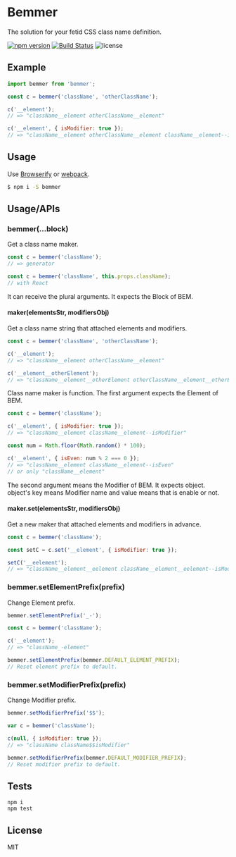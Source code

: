 Bemmer
================================

The solution for your fetid CSS class name definition.

[![npm version](https://badge.fury.io/js/bemmer.svg)](http://badge.fury.io/js/bemmer)
[![Build Status](https://drone.io/github.com/axross/bemmer/status.png)](https://drone.io/github.com/axross/bemmer/latest)
![license](http://img.shields.io/badge/license-MIT-brightgreen.svg?style=flat)

## Example

```javascript
import bemmer from 'bemmer';

const c = bemmer('className', 'otherClassName');

c('__element');
// => "className__element otherClassName__element"

c('__element', { isModifier: true });
// => "className__element otherClassName__element className__element--isModifier otherClassName__element--isModifier"
```

## Usage

Use [Browserify](http://browserify.org/) or [webpack](http://webpack.github.io/).

```sh
$ npm i -S bemmer
```

## Usage/APIs

### bemmer(...block)

Get a class name maker.

```js
const c = bemmer('className');
// => generator

const c = bemmer('className', this.props.className);
// with React
```

It can receive the plural arguments. It expects the Block of BEM.

#### maker(elementsStr, modifiersObj)

Get a class name string that attached elements and modifiers.

```javascript
const c = bemmer('className', 'otherClassName');

c('__element');
// => "className__element otherClassName__element"

c('__element__otherElement');
// => "className__element__otherElement otherClassName__element__otherElement"
```

Class name maker is function. The first argument expects the Element of BEM.

```javascript
const c = bemmer('className');

c('__element', { isModifier: true });
// => "className__element className__element--isModifier"

const num = Math.floor(Math.random() * 100);

c('__element', { isEven: num % 2 === 0 });
// => "className__element className__element--isEven"
// or only "className__element"
```

The second argument means the Modifier of BEM. It expects object. object's key means Modifier name and value means that is enable or not.

#### maker.set(elementsStr, modifiersObj)

Get a new maker that attached elements and modifiers in advance.

```javascript
const c = bemmer('className');

const setC = c.set('__element', { isModifier: true });

setC('__eelement');
// => "className__element__eelement className__element__eelement--isModifier"
```

### bemmer.setElementPrefix(prefix)

Change Element prefix.

```javascript
bemmer.setElementPrefix('_-');

const c = bemmer('className');

c('__element');
// => "className_-element"

bemmer.setElementPrefix(bemmer.DEFAULT_ELEMENT_PREFIX);
// Reset element prefix to default.
```

### bemmer.setModifierPrefix(prefix)

Change Modifier prefix.

```js
bemmer.setModifierPrefix('$$');

var c = bemmer('className');

c(null, { isModifier: true });
// => "className className$$isModifier"

bemmer.setModifierPrefix(bemmer.DEFAULT_MODIFIER_PREFIX);
// Reset modifier prefix to default.
```

## Tests

```
npm i
npm test
```

## License

MIT
